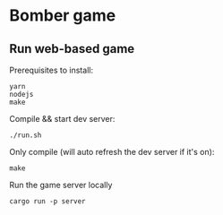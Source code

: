 # Bomber game

## Run web-based game

Prerequisites to install:

    yarn
    nodejs
    make

Compile && start dev server:

    ./run.sh

Only compile (will auto refresh the dev server if it's on):

    make

Run the game server locally

    cargo run -p server
